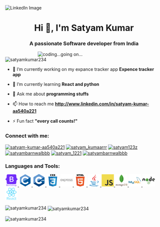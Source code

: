 <!--![logo](https://media.licdn.com/dms/image/v2/D5622AQH-8m5qO36g_A/feedshare-shrink_800/feedshare-shrink_800/0/1698210096953?e=2147483647&v=beta&t=sYeIcy02Nvq5gYGdalRL-K0M0f0IXV-NS-HV6tdsnZE)-->

<img src="https://media.licdn.com/dms/image/C5116AQHyKmJRGy89pg/profile-displaybackgroundimage-shrink_200_800/0/1586469590703?e=2147483647&v=beta&t=v7oFwWGLtTDZEuOEA2-TSaHXsZU6PxDbi7NnZMNcUUM" alt="LinkedIn Image" style="width: 900px; height: 300px; ">







<h1 align="center">Hi 👋, I'm Satyam Kumar</h1>
<h3 align="center">A passionate Software developer from India</h3>
<!--     <img align="right" alt="coding...going on..." width="200" src="https://images.squarespace-cdn.com/content/v1/56af9236b6aa60cdf1c52b4b/1464950341113-VN4PQR9DU6LSKDIVHPGI/image-asset.gif" /> -->
    <img align="right" alt="coding...going on..." width="400" src="https://cdnb.artstation.com/p/assets/images/images/024/858/699/original/pixel-jeff-divoom.gif?1583771904" />
<!-- https://cdnb.artstation.com/p/assets/images/images/024/858/699/original/pixel-jeff-divoom.gif?1583771904 -->

<p align="left"> <img src="https://komarev.com/ghpvc/?username=satyamkumar234&label=Profile%20views&color=0e75b6&style=flat" alt="satyamkumar234" /> </p>

- 🔭 I’m currently working on my expance tracker app **Expence tracker app**

- 🌱 I’m currently learning **React and python**

- 💬 Ask me about **programming stuffs**

- 📫 How to reach me **http://www.linkedin.com/in/satyam-kumar-aa540a221**

- ⚡ Fun fact **"every call counts!"**

<h3 align="left">Connect with me:</h3>
<p align="left">
<a href="https://linkedin.com/in/satyam-kumar-aa540a221" target="blank"><img align="center" src="https://raw.githubusercontent.com/rahuldkjain/github-profile-readme-generator/master/src/images/icons/Social/linked-in-alt.svg" alt="satyam-kumar-aa540a221" height="30" width="40" /></a>
<a href="https://instagram.com/satyam_kumaarrr" target="blank"><img align="center" src="https://raw.githubusercontent.com/rahuldkjain/github-profile-readme-generator/master/src/images/icons/Social/instagram.svg" alt="satyam_kumaarrr" height="30" width="40" /></a>
<a href="https://www.codechef.com/users/satyam123z" target="blank"><img align="center" src="https://cdn.jsdelivr.net/npm/simple-icons@3.1.0/icons/codechef.svg" alt="satyam123z" height="30" width="40" /></a>
<a href="https://www.hackerrank.com/satyambarnwalbbb" target="blank"><img align="center" src="https://raw.githubusercontent.com/rahuldkjain/github-profile-readme-generator/master/src/images/icons/Social/hackerrank.svg" alt="satyambarnwalbbb" height="30" width="40" /></a>
<a href="https://www.leetcode.com/satyam_1221" target="blank"><img align="center" src="https://raw.githubusercontent.com/rahuldkjain/github-profile-readme-generator/master/src/images/icons/Social/leet-code.svg" alt="satyam_1221" height="30" width="40" /></a>
<a href="https://auth.geeksforgeeks.org/user/satyambarnwalbbb" target="blank"><img align="center" src="https://raw.githubusercontent.com/rahuldkjain/github-profile-readme-generator/master/src/images/icons/Social/geeks-for-geeks.svg" alt="satyambarnwalbbb" height="30" width="40" /></a>
</p>

<h3 align="left">Languages and Tools:</h3>
<p align="left"> <a href="https://getbootstrap.com" target="_blank" rel="noreferrer"> <img src="https://raw.githubusercontent.com/devicons/devicon/master/icons/bootstrap/bootstrap-plain-wordmark.svg" alt="bootstrap" width="40" height="40"/> </a> <a href="https://www.cprogramming.com/" target="_blank" rel="noreferrer"> <img src="https://raw.githubusercontent.com/devicons/devicon/master/icons/c/c-original.svg" alt="c" width="40" height="40"/> </a> <a href="https://www.w3schools.com/cpp/" target="_blank" rel="noreferrer"> <img src="https://raw.githubusercontent.com/devicons/devicon/master/icons/cplusplus/cplusplus-original.svg" alt="cplusplus" width="40" height="40"/> </a> <a href="https://www.w3schools.com/css/" target="_blank" rel="noreferrer"> <img src="https://raw.githubusercontent.com/devicons/devicon/master/icons/css3/css3-original-wordmark.svg" alt="css3" width="40" height="40"/> </a> <a href="https://expressjs.com" target="_blank" rel="noreferrer"> <img src="https://raw.githubusercontent.com/devicons/devicon/master/icons/express/express-original-wordmark.svg" alt="express" width="40" height="40"/> </a> <a href="https://www.w3.org/html/" target="_blank" rel="noreferrer"> <img src="https://raw.githubusercontent.com/devicons/devicon/master/icons/html5/html5-original-wordmark.svg" alt="html5" width="40" height="40"/> </a> <a href="https://www.java.com" target="_blank" rel="noreferrer"> <img src="https://raw.githubusercontent.com/devicons/devicon/master/icons/java/java-original.svg" alt="java" width="40" height="40"/> </a> <a href="https://developer.mozilla.org/en-US/docs/Web/JavaScript" target="_blank" rel="noreferrer"> <img src="https://raw.githubusercontent.com/devicons/devicon/master/icons/javascript/javascript-original.svg" alt="javascript" width="40" height="40"/> </a> <a href="https://www.mongodb.com/" target="_blank" rel="noreferrer"> <img src="https://raw.githubusercontent.com/devicons/devicon/master/icons/mongodb/mongodb-original-wordmark.svg" alt="mongodb" width="40" height="40"/> </a> <a href="https://www.mysql.com/" target="_blank" rel="noreferrer"> <img src="https://raw.githubusercontent.com/devicons/devicon/master/icons/mysql/mysql-original-wordmark.svg" alt="mysql" width="40" height="40"/> </a> <a href="https://nodejs.org" target="_blank" rel="noreferrer"> <img src="https://raw.githubusercontent.com/devicons/devicon/master/icons/nodejs/nodejs-original-wordmark.svg" alt="nodejs" width="40" height="40"/> </a> <a href="https://reactjs.org/" target="_blank" rel="noreferrer"> <img src="https://raw.githubusercontent.com/devicons/devicon/master/icons/react/react-original-wordmark.svg" alt="react" width="40" height="40"/> </a> </p>

<p><img align="left" src="https://github-readme-stats.vercel.app/api/top-langs?username=satyamkumar234&show_icons=true&locale=en&layout=compact" alt="satyamkumar234" /></p>

<p>&nbsp;<img align="center" src="https://github-readme-stats.vercel.app/api?username=satyamkumar234&show_icons=true&locale=en" alt="satyamkumar234" /></p>

<p><img align="center" src="https://github-readme-streak-stats.herokuapp.com/?user=satyamkumar234&" alt="satyamkumar234" /></p>

